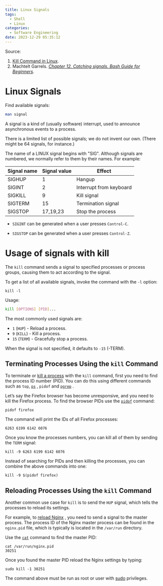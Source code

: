 ```yaml
---
title: Linux Signals
tags:
  - Shell
  - Linux
categories:
  - Software Engineering
date: 2023-12-29 05:35:12
---
```



Source:

1. [Kill Command in Linux](https://linuxize.com/post/kill-command-in-linux/).
2. Machtelt Garrels. *[Chapter 12. Catching signals. Bash Guide for Beginners](https://tldp.org/LDP/Bash-Beginners-Guide/html/sect_12_01.html)*.

<!--more-->

# Linux Signals

Find available signals:

```sh
man signal
```



A signal is a kind of (usually software) interrupt, used to announce    asynchronous events to a process.

There is a limited list of possible signals; we do not invent our own.  (There  might be 64 signals, for instance.)  

The name of a LINUX signal begins with  "SIG".  Although signals are numbered, we normally refer to them by their   names.  For example:

| Signal name | Signal value | Effect                  |
| ----------- | ------------ | ----------------------- |
| SIGHUP      | 1            | Hangup                  |
| SIGINT      | 2            | Interrupt from keyboard |
| SIGKILL     | 9            | Kill signal             |
| SIGTERM     | 15           | Termination signal      |
| SIGSTOP     | 17,19,23     | Stop the process        |

- `SIGINT` can be generated when a user presses `Control-C`.  

- `SIGSTOP` can be generated when a user presses `Control-Z`. 

  

# Usage of signals with kill

The `kill` command sends a signal to specified processes or process groups, causing them to act  according to the signal. 

To get a list of all available signals, invoke the command with the `-l` option:

```shell
kill -l
```



Usage:

```sh
kill [OPTIONS] [PID]...
```

The most commonly used signals are:

- `1` (`HUP`) - Reload a process.
- `9` (`KILL`) - Kill a process.
- `15` (`TERM`) - Gracefully stop a process.

When the signal is not specified, it defaults  to `-15` (-TERM).

## Terminating Processes Using the `kill` Command

To terminate or [kill a process](https://linuxize.com/post/how-to-kill-a-process-in-linux/) with the `kill` command, first you need to find the process ID number (PID). You can do this using different commands such as `top`, [`ps`](https://linuxize.com/post/ps-command-in-linux/) , `pidof` and [`pgrep`](https://linuxize.com/post/pgrep-command-in-linux/) .

Let’s say the Firefox browser has become unresponsive, and you  need to kill the Firefox process. To find the browser PIDs use the [`pidof`](https://linuxize.com/post/pidof-command-in-linux/) command:

```
pidof firefox
```

The command will print the IDs of all Firefox processes:

```output
6263 6199 6142 6076
```

Once you know the processes numbers, you can kill all of them by sending the `TERM` signal:

```
kill -9 6263 6199 6142 6076
```

Instead of searching for PIDs and then killing the processes, you can combine the above commands into one:

```
kill -9 $(pidof firefox)
```

## Reloading Processes Using the `kill` Command

Another common use case for `kill` is to send the `HUP` signal, which tells the processes to reload its settings.

For example, to [reload Nginx](https://linuxize.com/post/nginx-commands-you-should-know/) , you need to send a signal to the master process. The process ID of the Nginx master process can be found in the `nginx.pid` file, which is typically is located in the `/var/run` directory.

Use the [`cat`](https://linuxize.com/post/linux-cat-command/) command to find the master PID:

```
cat /var/run/nginx.pid
30251
```

Once you found the master PID reload the Nginx settings by typing:

```
sudo kill -1 30251
```

The command above must be run as root or user with [sudo](https://linuxize.com/post/sudo-command-in-linux/) privileges.
